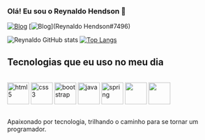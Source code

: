### Olá! Eu sou o Reynaldo Hendson 👋
[![Blog](https://img.shields.io/badge/LinkedIn-0077B5?style=for-the-badge&logo=linkedin&logoColor=white)](https://www.linkedin.com/in/reynaldo-hendson/)
[![Blog](https://img.shields.io/badge/Discord-7289DA?style=for-the-badge&logo=discord&logoColor=white)](Reynaldo Hendson#7496)
        
![Reynaldo GitHub stats](https://github-readme-stats.vercel.app/api?username=reynaldo86&show_icons=true&theme=tokyonight)
[![Top Langs](https://github-readme-stats.vercel.app/api/top-langs/?username=reynaldo86&layout=compact)](https://github.com/anuraghazra/github-readme-stats)

## Tecnologias que eu uso no meu dia

<div style="display: inline_block"><br/>
  <img align="center" height = "50" width = "50" alt="html5" src="https://cdn.jsdelivr.net/gh/devicons/devicon/icons/html5/html5-original.svg"/>       
  <img align="center" height = "50" width = "50" alt="css3" src="https://cdn.jsdelivr.net/gh/devicons/devicon/icons/css3/css3-original.svg"/>        
  <img align="center" height = "50" width = "50" alt="bootstrap" <img src="https://cdn.jsdelivr.net/gh/devicons/devicon/icons/bootstrap/bootstrap-original.svg" />
  <img align="center" height = "50" width = "50" alt="java" src="https://cdn.jsdelivr.net/gh/devicons/devicon/icons/java/java-original-wordmark.svg" />
  <img align="center" height = "50" width = "50" alt="spring" src="https://cdn.jsdelivr.net/gh/devicons/devicon/icons/spring/spring-original-wordmark.svg" />
  <img align="center" height = "50" width = "50" src="https://cdn.jsdelivr.net/gh/devicons/devicon/icons/mysql/mysql-original-wordmark.svg" />
  <img align="center" height = "50" width = "50" src="https://cdn.jsdelivr.net/gh/devicons/devicon/icons/postgresql/postgresql-original-wordmark.svg"/>        
</div><br/>

Apaixonado por tecnologia, trilhando o caminho para se tornar um programador.


